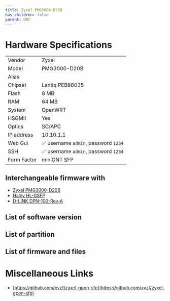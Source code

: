 ```yaml
---
title: Zyxel PMG3000-D20B
has_children: false
parent: ONT
---
```


# Hardware Specifications

|          |               |
|-------------|-------------------------------------------------|
| Vendor   | Zyxel         |
| Model    | PMG3000-D20B      |
| Alias | |
| Chipset  | Lantiq PEB98035 |
| Flash | 8 MB |
| RAM | 64 MB |
| System | OpenWRT |
| HSGMII | Yes |
| Optics | SC/APC |
| IP address | 10.10.1.1  |
| Web Gui | ✅ username `admin`, password `1234`  |
| SSH | ✅ username `admin`, password `1234`  |
| Form Factor | miniONT SFP |

## Interchangeable firmware with

- [Zyxel PMG3000-D20B](ont-Zyxel-PMG3000-D20B)
- [Halny HL-GSFP](ont-Halny-HL-GSFP)
- [D-LINK DPN-100-Rev-A](ont-D-LINK-DPN-100-Rev-A)

## List of software version
## List of partition
## List of firmware and files
# Miscellaneous Links

- [https://github.com/xvzf/zyxel-gpon-sfp](https://github.com/xvzf/zyxel-gpon-sfp)

